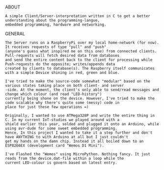 ABOUT

	A simple Client/Server-interpretation written in C to get a better understanding about the programming-langue,
	embedded programming, hardware and networking.

GENERAL

	The Server runs on a RaspberryPi over my local home-network (for now). It receives requests of type "pull" and "push"
	(anyone's guess what inspired me on this one) from connected clients. Pull-requests will fetch desired data from databases
	and send the entire content back to the client for processing while Push-requests do the opposite; writes/appends data
	created by clients to database(s). The Raspberry itself communicates with a simple Device shining in red, green and blue.

	I've tried to make the source-code somewhat "modular" based on the various states taking place on both client- and server
	-side. At the moment, the client's only able to send/read messages and change which colour (and read "LED-history")
	currently being shone on the device. However, I've tried to make the code scalable why there's quite some (messy) code in
	place for just these few operations =)

	Originally, I wanted to use ATMega328P and write the entire thing in C. In my current IoT-studies we played around with a
	shield earlier this year, solded and plugged it onto an Arduino, while using avr-dude for some sweet embedded programming.
	Hence, In this project I wanted to take it a step further and don't have ANYTHING to with Arduino at all but I just couldn't
	get my hands on the damn chip. Instead it all boiled down to an ESP8266EX (development card "Wemos D1 Mini").

	I've Flashed the "Wemos" using MicroPython. Nothing fancy. It just reads from the device.dat-file within a loop while the
	current LED-colour is govern based on latest entry.
